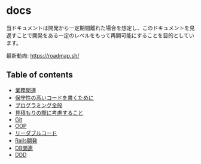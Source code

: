 # docs
当ドキュメントは開発から一定期間離れた場合を想定し、このドキュメントを見返すことで開発をある一定のレベルをもって再開可能にすることを目的としています。

最新動向: https://roadmap.sh/

## Table of contents

- [業務関連](https://github.com/rikoroku/docs/wiki/%E6%A5%AD%E5%8B%99%E9%96%A2%E9%80%A3)
- [保守性の高いコードを書くために](https://github.com/rikoroku/docs/wiki/%E4%BF%9D%E5%AE%88%E6%80%A7%E3%81%AE%E9%AB%98%E3%81%84%E3%82%B3%E3%83%BC%E3%83%89%E3%82%92%E6%9B%B8%E3%81%8F%E3%81%9F%E3%82%81%E3%81%AB)
- [プログラミング全般](https://github.com/rikoroku/docs/wiki/%E3%83%97%E3%83%AD%E3%82%B0%E3%83%A9%E3%83%9F%E3%83%B3%E3%82%B0%E5%85%A8%E8%88%AC)
- [見積もりの際に考慮すること](https://github.com/rikoroku/docs/wiki/WIP-%E8%A6%8B%E7%A9%8D%E3%82%82%E3%82%8A%E3%81%AE%E9%9A%9B%E3%81%AB%E8%80%83%E6%85%AE%E3%81%99%E3%82%8B%E3%81%93%E3%81%A8)
- [Git](https://github.com/rikoroku/docs/wiki/Git)
- [OOP](https://github.com/rikoroku/docs/wiki/OOP)
- [リーダブルコード](https://github.com/rikoroku/docs/wiki/%E3%83%AA%E3%83%BC%E3%83%80%E3%83%96%E3%83%AB%E3%82%B3%E3%83%BC%E3%83%89)
- [Rails開発](https://github.com/rikoroku/docs/wiki/Rails%E9%96%8B%E7%99%BA)
- [DB関連](https://github.com/rikoroku/docs/wiki/DB%E9%96%A2%E9%80%A3)
- [DDD](https://github.com/rikoroku/docs/wiki/DDD)
